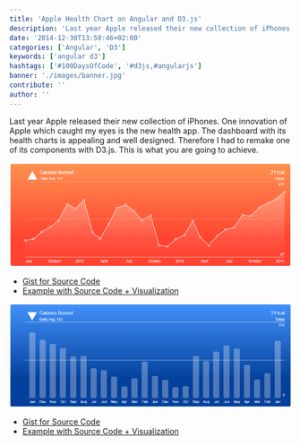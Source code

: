 ```yaml
---
title: 'Apple Health Chart on Angular and D3.js'
description: 'Last year Apple released their new collection of iPhones. One innovation of Apple which caught my eyes is the new health app. The dashboard with its...'
date: '2014-12-30T13:50:46+02:00'
categories: ['Angular', 'D3']
keywords: ['angular d3']
hashtags: ['#100DaysOfCode', '#d3js,#angularjs']
banner: './images/banner.jpg'
contribute: ''
author: ''
---
```


<Sponsorship />

Last year Apple released their new collection of iPhones. One innovation of Apple which caught my eyes is the new health app. The dashboard with its health charts is appealing and well designed. Therefore I had to remake one of its components with D3.js. This is what you are going to achieve.

![angular d3](./images/line-chart.png)

- [Gist for Source Code](https://gist.github.com/rwieruch/7b90f99823ee1feda28a)
- [Example with Source Code + Visualization](http://bl.ocks.org/rwieruch/7b90f99823ee1feda28a)

![angular d3](./images/bar-chart.png)

- [Gist for Source Code](https://gist.github.com/rwieruch/1e1ee13299db48252e2c)
- [Example with Source Code + Visualization](http://bl.ocks.org/rwieruch/1e1ee13299db48252e2c)
